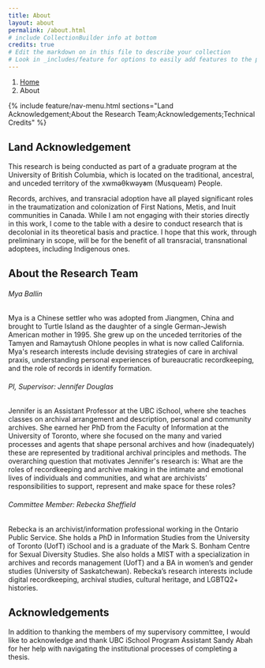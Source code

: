 ```yaml
---
title: About
layout: about
permalink: /about.html
# include CollectionBuilder info at bottom
credits: true
# Edit the markdown on in this file to describe your collection
# Look in _includes/feature for options to easily add features to the page
---
```

<nav style="--bs-breadcrumb-divider: url(&#34;data:image/svg+xml,%3Csvg xmlns='http://www.w3.org/2000/svg' width='8' height='8'%3E%3Cpath d='M2.5 0L1 1.5 3.5 4 1 6.5 2.5 8l4-4-4-4z' fill='currentColor'/%3E%3C/svg%3E&#34;);" aria-label="breadcrumb">
  <ol class="breadcrumb">
    <li class="breadcrumb-item"><a href="#">Home</a></li>
    <li class="breadcrumb-item active" aria-current="page">About</li>
  </ol>
</nav>
{% include feature/nav-menu.html sections="Land Acknowledgement;About the Research Team;Acknowledgements;Technical Credits" %}

## Land Acknowledgement

This research is being conducted as part of a graduate program at the University of British Columbia, which is located on the traditional, ancestral, and unceded territory of the xwməθkwəy̓əm (Musqueam) People.

Records, archives, and transracial adoption have all played significant roles in the traumatization and colonization of First Nations, Metis, and Inuit communities in Canada. While I am not engaging with their stories directly in this work, I come to the table with a desire to conduct research that is decolonial in its theoretical basis and practice. I hope that this work, through preliminary in scope, will be for the benefit of all transracial, transnational adoptees, including Indigenous ones.

## About the Research Team

<h6>Mya Ballin</h6>
Mya is a Chinese settler who was adopted from Jiangmen, China and brought to Turtle Island as the daughter of a single German-Jewish American mother in 1995. She grew up on the unceded territories of the Tamyen and Ramaytush Ohlone peoples in what is now called California. Mya's research interests include devising strategies of care in archival praxis, understanding personal experiences of bureaucratic recordkeeping, and the role of records in identify formation.


<h6>PI, Supervisor: Jennifer Douglas</h6>
Jennifer is an Assistant Professor at the UBC iSchool, where she teaches classes on archival arrangement and description, personal and community archives. She earned her PhD from the Faculty of Information at the University of Toronto, where she focused on the many and varied processes and agents that shape personal archives and how (inadequately) these are represented by traditional archival principles and methods. The overarching question that motivates Jennifer's research is: What are the roles of recordkeeping and archive making in the intimate and emotional lives of individuals and communities, and what are archivists’ responsibilities to support, represent and make space for these roles?

<h6>Committee Member: Rebecka Sheffield</h6>

Rebecka is an archivist/information professional working in the Ontario Public Service. She holds a PhD in Information Studies from the University of Toronto (UofT) iSchool and is a graduate of the Mark S. Bonham Centre for Sexual Diversity Studies. She also holds a MIST with a specialization in archives and records management (UofT) and a BA in women’s and gender studies (University of Saskatchewan). Rebecka’s research interests include digital recordkeeping, archival studies, cultural heritage, and LGBTQ2+ histories.

## Acknowledgements

In addition to thanking the members of my supervisory committee, I would like to acknowledge and thank UBC iSchool Program Assistant Sandy Abah for her help with navigating the institutional processes of completing a thesis.